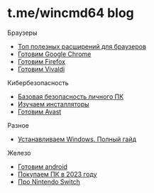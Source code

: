# t.me/wincmd64 blog
Браузеры
- [Топ полезных расширений для браузеров](https://github.com/wincmd64/blog/wiki/Топ-полезных-расширений-для-браузеров)
- [Готовим Google Chrome](https://github.com/wincmd64/blog/wiki/Готовим-Google-Chrome)
- [Готовим Firefox](https://github.com/wincmd64/blog/wiki/Готовим-Firefox)
- [Готовим Vivaldi](https://github.com/wincmd64/blog/wiki/Готовим-Vivaldi)

Кибербезопасность
- [Базовая безопасность личного ПК](https://github.com/wincmd64/blog/wiki/Базовая-безопасность-личного-ПК)
- [Изучаем инсталляторы](https://github.com/wincmd64/blog/wiki/Изучаем-инсталляторы)
- [Готовим Avast](https://github.com/wincmd64/blog/wiki/Готовим-Avast)

Разное
- [Устанавливаем Windows. Полный гайд](https://github.com/wincmd64/blog/wiki/Устанавливаем-Windows.-Полный-гайд)

Железо
- [Готовим android](https://github.com/wincmd64/blog/wiki/Готовим-android)
- [Покупаем ПК в 2023 году](https://github.com/wincmd64/blog/wiki/Покупаем-ПК-в-2023-году)
- [Про Nintendo Switch](https://github.com/wincmd64/blog/wiki/Про-Nintendo-Switch)

